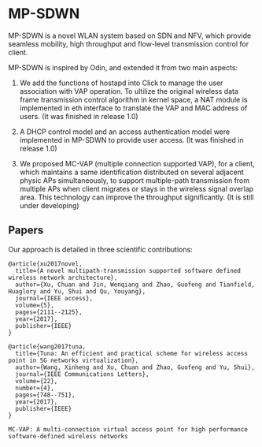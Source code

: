 # MP-SDWN
MP-SDWN is a novel WLAN system based on SDN and NFV, which provide seamless mobility, high throughput and flow-level transmission control for client. 

MP-SDWN is inspired by Odin, and extended it from two main aspects:

1. We add the functions of hostapd into Click to manage the user association with VAP operation. To ultilize the original wireless data frame transmission control algorithm in kernel space, a NAT module is implemented in eth interface to translate the VAP and MAC address of users. (It was finished in release 1.0)

2. A DHCP control model and an access authentication model were implemented in MP-SDWN to provide user access. (It was finished in release 1.0)

3. We proposed MC-VAP (multiple connection supported VAP), for a client, which maintains a same identification distributed on several adjacent physic APs simultaneously, to support multiple-path transmission from multiple APs when client migrates or stays in the wireless signal overlap area. This technology can improve the throughput significantly. (It is still under developing)

## Papers
Our approach is detailed in three scientific contributions:
```
@article{xu2017novel,
  title={A novel multipath-transmission supported software defined wireless network architecture},
  author={Xu, Chuan and Jin, Wenqiang and Zhao, Guofeng and Tianfield, Huaglory and Yu, Shui and Qu, Youyang},
  journal={IEEE access},
  volume={5},
  pages={2111--2125},
  year={2017},
  publisher={IEEE}
}
```
```
@article{wang2017tuna,
  title={Tuna: An efficient and practical scheme for wireless access point in 5G networks virtualization},
  author={Wang, Xinheng and Xu, Chuan and Zhao, Guofeng and Yu, Shui},
  journal={IEEE Communications Letters},
  volume={22},
  number={4},
  pages={748--751},
  year={2017},
  publisher={IEEE}
}
```
```
MC-VAP: A multi-connection virtual access point for high performance software-defined wireless networks
```
